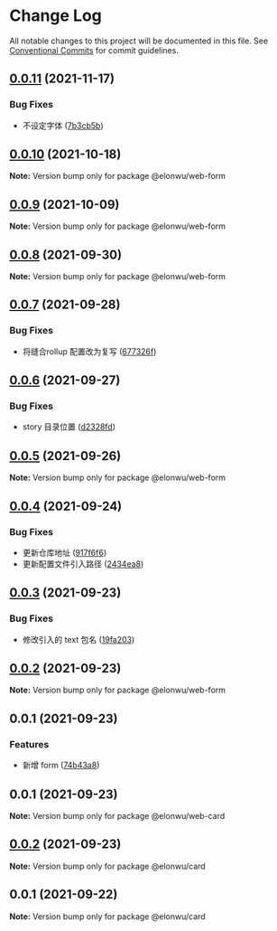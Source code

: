 # Change Log

All notable changes to this project will be documented in this file.
See [Conventional Commits](https://conventionalcommits.org) for commit guidelines.

## [0.0.11](https://github.com/ElonWu/elonwu_ui/compare/@elonwu/web-form@0.0.10...@elonwu/web-form@0.0.11) (2021-11-17)


### Bug Fixes

* 不设定字体 ([7b3cb5b](https://github.com/ElonWu/elonwu_ui/commit/7b3cb5bd17ad3e3491ab562423fbcbcbbf345b8a))





## [0.0.10](https://github.com/ElonWu/elonwu_ui/compare/@elonwu/web-form@0.0.9...@elonwu/web-form@0.0.10) (2021-10-18)

**Note:** Version bump only for package @elonwu/web-form





## [0.0.9](https://github.com/ElonWu/elonwu_ui/compare/@elonwu/web-form@0.0.8...@elonwu/web-form@0.0.9) (2021-10-09)

**Note:** Version bump only for package @elonwu/web-form





## [0.0.8](https://github.com/ElonWu/elonwu_ui/compare/@elonwu/web-form@0.0.7...@elonwu/web-form@0.0.8) (2021-09-30)

**Note:** Version bump only for package @elonwu/web-form





## [0.0.7](https://github.com/ElonWu/elonwu_ui/compare/@elonwu/web-form@0.0.6...@elonwu/web-form@0.0.7) (2021-09-28)


### Bug Fixes

* 将缝合rollup 配置改为复写 ([677326f](https://github.com/ElonWu/elonwu_ui/commit/677326fb522e0e85f68ea2e6b9b2683e07f3f423))





## [0.0.6](https://github.com/ElonWu/elonwu_ui/compare/@elonwu/web-form@0.0.5...@elonwu/web-form@0.0.6) (2021-09-27)


### Bug Fixes

* story 目录位置 ([d2328fd](https://github.com/ElonWu/elonwu_ui/commit/d2328fd217b799b1522c06d2bd2e52e2911d5f61))





## [0.0.5](https://github.com/ElonWu/elonwu_ui/compare/@elonwu/web-form@0.0.4...@elonwu/web-form@0.0.5) (2021-09-26)

**Note:** Version bump only for package @elonwu/web-form





## [0.0.4](https://github.com/ElonWu/elonwu_ui/compare/@elonwu/web-form@0.0.3...@elonwu/web-form@0.0.4) (2021-09-24)


### Bug Fixes

* 更新仓库地址 ([917f6f6](https://github.com/ElonWu/elonwu_ui/commit/917f6f6cf2264b35910a944b2b06754027b59099))
* 更新配置文件引入路径 ([2434ea8](https://github.com/ElonWu/elonwu_ui/commit/2434ea87c33a4b9fd6fee7b23abdc6f19e1386c7))





## [0.0.3](https://github.com/ElonWu/elonwu_ui/compare/@elonwu/web-form@0.0.2...@elonwu/web-form@0.0.3) (2021-09-23)

### Bug Fixes

- 修改引入的 text 包名 ([19fa203](https://github.com/ElonWu/elonwu_ui/commit/19fa203bbbe4442de7caa10d017c52c3df9fa967))

## [0.0.2](https://github.com/ElonWu/elonwu_ui/compare/@elonwu/web-form@0.0.1...@elonwu/web-form@0.0.2) (2021-09-23)

**Note:** Version bump only for package @elonwu/web-form

## 0.0.1 (2021-09-23)

### Features

- 新增 form ([74b43a8](https://github.com/ElonWu/elonwu_ui/commit/74b43a8387e1fb0f3495e16161d49d816254a4dc))

## 0.0.1 (2021-09-23)

**Note:** Version bump only for package @elonwu/web-card

## [0.0.2](https://github.com/ElonWu/elonwu_ui/compare/@elonwu/card@0.0.1...@elonwu/card@0.0.2) (2021-09-23)

**Note:** Version bump only for package @elonwu/card

## 0.0.1 (2021-09-22)

**Note:** Version bump only for package @elonwu/card
